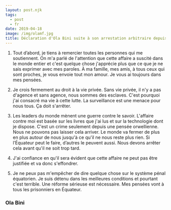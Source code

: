 ```yaml
---
layout: post.njk
tags:
  - post
  - fr
date: 2019-04-18
image: /img/olamf.jpg
title: Déclaration d'Ola Bini suite à son arrestation arbitraire depuis la prison de El Inca, en Équateur
---
```

1. Tout d’abord, je tiens à remercier toutes les personnes qui me soutiennent. On m'a parlé de l'attention que cette affaire a suscité dans le monde entier et c'est quelque chose j'apprécie plus que ce que je ne sais exprimer avec mes paroles. À ma famille, mes amis, à tous ceux qui sont proches, je vous envoie tout mon amour. Je vous ai toujours dans mes pensées.

2. Je crois fermement au droit à la vie privée. Sans vie privée, il n'y a pas d'agence et sans agence, nous sommes des esclaves. C'est pourquoi j'ai consacré ma vie à cette lutte. La surveillance est une menace pour nous tous. Ça doit s'arrêter.

3. Les leaders du monde mènent une guerre contre le savoir. L'affaire contre moi est basée sur les livres que j'ai lus et sur la technologie dont je dispose. C'est un crime seulement depuis une pensée orwellienne. Nous ne pouvons pas laisser cela arriver. Le monde va fermer de plus en plus autour de nous jusqu'à ce qu'il ne nous reste plus rien. Si l’Équateur peut le faire, d’autres le peuvent aussi. Nous devons arrêter cela avant qu'il ne soit trop tard.

4. J'ai confiance en qu'il sera évident que cette affaire ne peut pas être justifiée et va donc s'effondrer.

5. Je ne peux pas m'empêcher de dire quelque chose sur le système pénal équatorien. Je suis détenu dans les meilleures conditions et pourtant c'est terrible. Une réforme sérieuse est nécessaire. Mes pensées vont à tous les prisonniers en Équateur.

### Ola Bini

